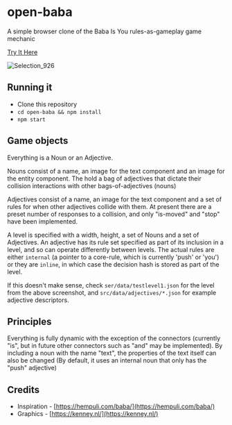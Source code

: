 # open-baba
A simple browser clone of the Baba Is You rules-as-gameplay game mechanic

[Try It Here](https://baba.louis.cloud)

![Selection_926](https://user-images.githubusercontent.com/2522620/61121182-7a92c700-a496-11e9-9fd6-7b78a7f8691f.png)


## Running it

- Clone this repository
- `cd open-baba && npm install`
- `npm start`

## Game objects

Everything is a Noun or an Adjective.

Nouns consist of a name, an image for the text component and an image for the entity component. The hold a bag of adjectives that dictate their collision interactions with other bags-of-adjectives (nouns)

Adjectives consist of a name, an image for the text component and a set of rules for when other adjectives collide with them. At present there are a preset number of responses to a collision, and only "is-moved" and "stop" have been implemented.

A level is specified with a width, height, a set of Nouns and a set of Adjectives. An adjective has its rule set specified as part of its inclusion in a level, and so can operate differently between levels. The actual rules are either `internal` (a pointer to a core-rule, which is currently 'push' or 'you') or they are `inline`, in which case the decision hash is stored as part of the level.

If this doesn't make sense, check `ser/data/testlevel1.json` for the level from the above screenshot, and `src/data/adjectives/*.json` for example adjective descriptors.

## Principles

Everything is fully dynamic with the exception of the connectors (currently "is", but in future other connectors such as "and" may be implemented). By including a noun with the name "text", the properties of the text itself can also be changed (By default, it uses an internal noun that only has the "push" adjective)

## Credits

- Inspiration - [https://hempuli.com/baba/](https://hempuli.com/baba/)
- Graphics - [https://kenney.nl/](https://kenney.nl/)
